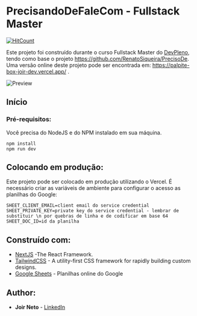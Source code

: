 # PrecisandoDeFaleCom - Fullstack Master
 
[![HitCount](https://hits.dwyl.com/joirneto/palpite_box.svg)](https://hits.dwyl.com/joirneto/PrecisandoDeFaleCom)

Este projeto foi construído durante o curso Fullstack Master do [DevPleno](https://devpleno.com), tendo como base o projeto https://github.com/RenatoSiqueira/PrecisoDe. Uma versão online deste projeto pode ser encontrada em: https://palpite-box-joir-dev.vercel.app/ .

![Preview](https://github.com/joirneto/PrecisandoDeFaleCom/blob/main/public/TelaInicial.png?raw=true)


## Início

### Pré-requisitos:

Você precisa do NodeJS e do NPM instalado em sua máquina.

```
npm install
npm run dev
```

## Colocando em produção:

Este projeto pode ser colocado em produção utilizando o Vercel. É necessário criar as variáveis de ambiente para configurar o acesso as planilhas do Google:

```
SHEET_CLIENT_EMAIL=client email do service credential
SHEET_PRIVATE_KEY=private key do service credential - lembrar de substituir \n por quebras de linha e de codificar em base 64
SHEET_DOC_ID=id da planilha
```

## Construído com:

* [NextJS](https://nextjs.org/) -The React Framework.
* [TailwindCSS](https://tailwindcss.com/) - A utility-first CSS framework for
rapidly building custom designs.
* [Google Sheets](https://drive.google.com) - Planilhas online do Google

## Author:

* **Joir Neto** - [LinkedIn](https://www.linkedin.com/in/joir-neto/)
